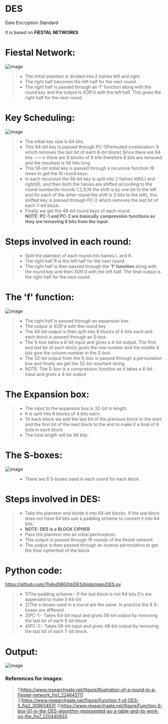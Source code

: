 # DES
Date Encryption Standard

It is based on **FIESTAL NETWORKS**
# Fiestal Network:
![image](https://github.com/7h4nd5RG0d/DES/assets/128285431/d483f4aa-3209-4bdd-8153-5f9e4e8c3020)

>- The initial plaintext is divided into 2 halves left and right.  
>- The right half becomes the left half for the next round.  
>- The right half is passed through an 'f' function along with the round key and the output is XOR'd with the left half. This gives the right half for the next round.  

# Key Scheduling:
![image](https://github.com/7h4nd5RG0d/DES/assets/128285431/d9fb9378-8267-43bd-8855-fbb601f1b65f)
>- The initial key size is 64 bits.  
>- This 64-bit key is passed through PC-1(Permuted combination-1) which removes the last bit of each 8-bit block( Since there are 64 bits ---> there are 8 blocks of 8 bits therefore 8 bits are removed and the resultant is 56 bits long.  
>- This 56-bit initial key is passed through a recursive function 16 times to get the 16 round keys.  
>- In each recursion the 56-bit key is split into 2 halves left(L) and right(R), and then both the halves are shifted according to the round number(In rounds 1,2,9,16 the shift is by one bit to the left and for each of the other round the shift is 2 bits to the left), this shifted key is passed through PC-2 which removes the last bit of each 7-bit block.  
>- Finally we get the 48-bit round keys of each round.  
>**NOTE: PC-1 and PC-2 are basically compression functions as they are removing 8 bits from the input.** 

# Steps involved in each round:
>-  Split the plaintext of each round into halves L and R.
>- The right half R is the left half for the next round
>- The right half is then passed through the **'f' function** along with the round key and then XOR'd with the left half. The final output is the right half for the next round.

# The 'f' function:
![image](https://github.com/7h4nd5RG0d/DES/assets/128285431/78772c36-097b-4d1f-9e22-02eec13b6493)
>- The right half is passed through an expansion box.
>- The output is XOR'd with the round key
>- The 48-bit output is then split into 8 blocks of 6 bits each and each block is passed through an S-box.
>- The S-box takes a 6-bit input and gives a 4-bit output. The first and last bit of each block gives the row number and the middle 4 bits give the column number in the S-box.
>- The 32-bit output from the S-box is passed through a permutation box and finally we get the 32-bit resultant string.
>- NOTE: The S-box is a compression function as it takes a 6-bit input and gives a 4-bit output

# The Expansion box:
>- The input to the expansion box is 32-bit in length.
>- It is split into 8 blocks of 4 bits each.
>- To each block we add the last bit of the previous block to the start and the first bit of the next block to the end to make it a total of 6 buts in each block
>- The total length will be 48 bits.

# The S-boxes:
![image](https://github.com/7h4nd5RG0d/DES/assets/128285431/e2f6d250-7fd9-4356-b952-efdf3ce9bdaf)
>- There are 8 S-boxes used in each round for each block.
# Steps involved in DES:
>- Take the plaintext and divide it into 64-bit blocks. If the last block does not have 64 bits use a padding scheme to convert it into 64 bits.
>- **NOTE: DES is a BLOCK CIPHER**
>- Pass the plaintext into an initial permutation.
>- This output is passed through 16 rounds of the fiestal network
>- The output is then passed through an inverse permutation to get the final ciphertext of the block


# Python code:
https://github.com/7h4nd5RG0d/DES/blob/main/DES.py
>- 1)The padding scheme:- If the last block is not 64  bits 0's are appended to make it 64-bit
>- 2)The s-boxes used in a round are the same. In practice the 8 S-boxes are different 
>- 3)PC-1:- Takes 64-bit input and gives 56-bit output by removing the last bit of each 8 bit-block
>- 4)PC-2:- Takes 56-bit input and gives 48-bit output by removing the last bit of each 7-bit block.


# Output:
![image](https://github.com/7h4nd5RG0d/DES/assets/128285431/40f123cd-937b-4c17-b8e0-26a9e775a7c9)

### References for images:
> 1)https://www.researchgate.net/figure/Illustration-of-a-round-in-a-Feistel-network_fig1_224645711
> 2)https://www.researchgate.net/figure/Function-f-of-DES-5_fig2_309634531
> 3)https://www.researchgate.net/figure/Function-S-box-S1-in-the-DES-algorithm-represented-as-a-table-and-its-work-on-the_fig7_220440933
